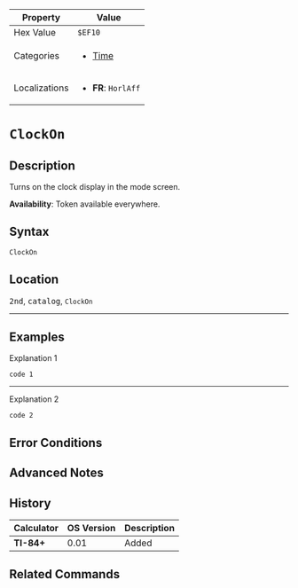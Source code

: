 | Property      | Value |
|---------------|-------|
| Hex Value     | `$EF10`|
| Categories    | <ul><li>[Time](../categories/Time.md)</li></ul> |
| Localizations | <ul><li><b>FR</b>: `HorlAff`</li></ul> |

# `ClockOn`

## Description
Turns on the clock display in the mode screen.


<b>Availability</b>: Token available everywhere.

## Syntax
`ClockOn`

## Location
<kbd>2nd</kbd>, <kbd>catalog</kbd>, `ClockOn`
<hr>

## Examples

Explanation 1
```ti-basic
code 1
```
---
Explanation 2
```ti-basic
code 2
```

## Error Conditions


## Advanced Notes


## History
| Calculator | OS Version | Description |
|------------|------------|-------------|
| <b>TI-84+</b> | 0.01 | Added

## Related Commands

    